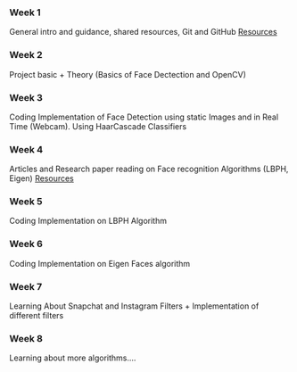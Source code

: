 
### Week 1

General intro and guidance, shared resources, Git and GitHub [Resources](https://github.com/akshitagupta15june/Phiz-X/tree/main/Resources)

### Week 2

Project basic + Theory (Basics of Face  Dectection and OpenCV)

### Week 3 

Coding Implementation of Face Detection using static Images and in Real Time (Webcam).
Using HaarCascade Classifiers

### Week 4

Articles and Research paper reading on Face recognition Algorithms (LBPH, Eigen)
[Resources](https://github.com/akshitagupta15june/Phiz-X/tree/main/Resources)

### Week 5

Coding Implementation on LBPH Algorithm

### Week 6

Coding Implementation on Eigen Faces algorithm

### Week 7

Learning About Snapchat and Instagram Filters + Implementation of different filters

### Week 8

Learning about more algorithms....
